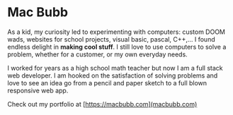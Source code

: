 # Mac Bubb
As a kid, my curiosity led to experimenting with computers: custom DOOM wads, websites for school projects, visual basic, pascal, C++,... I found endless delight in **making cool stuff**. I still love to use computers to solve a problem, whether for a customer, or my own everyday needs.

I worked for years as a high school math teacher but now I am a full stack web developer. I am hooked on the satisfaction of solving problems and love to see an idea go from a pencil and paper sketch to a full blown responsive web app.

Check out my portfolio at [https://macbubb.com](macbubb.com)
